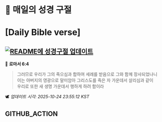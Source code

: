 # 🙏 매일의 성경 구절
# [Daily Bible verse]
## [![README에 성경구절 업데이트](https://github.com/DONGSUKA/first_test/actions/workflows/update-readme-bible.yml/badge.svg)](https://github.com/DONGSUKA/first_test/actions/workflows/update-readme-bible.yml)
<!-- START_BIBLE_VERSE -->
📖 **로마서 6:4**
> 그러므로 우리가 그의 죽으심과 합하여 세례를 받음으로 그와 함께 장사되었나니 이는 아버지의 영광으로 말미암아 그리스도를 죽은 자 가운데서 살리심과 같이 우리로 또한 새 생명 가운데서 행하게 하려 함이라

🕊️ _업데이트 시각: 2025-10-24 23:55:12 KST_
  <!-- END_BIBLE_VERSE -->
## GITHUB_ACTION
